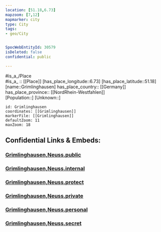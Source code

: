 ```yaml
---
location: [51.18,6.73] 
mapzoom: [7,12] 
mapmarker: city 
type: City
tags:
- geo/City


SpocWebEntityId: 30579
isDeleted: false
confidential: public

---
```

#is_a_/Place  
#is_a_ :: [[Place]] 
[has_place_longitude::6.73] 
[has_place_latitude::51.18] 
[name::Grimlinghausen] 
has_place_country:: [[Germany]]  
has_place_province:: [[NordRhein-Westfahlen]]  
[Population::] 
[Unknown::] 


```leaflet
id: Grimlinghausen
coordinates: [[Grimlinghausen]] 
markerFile: [[Grimlinghausen]] 
defaultZoom: 11 
maxZoom: 18
```


## Confidential Links & Embeds: 

### [Grimlinghausen,Neuss.public](/_public/\Earth\Continent\Europe\Europe~Central\Germany\Germany~West\Nordrhein-Westfalen\counties~NW\Rhein-Kreis_Neuss\cities~Rhein-Kreis_Neuss\NeussGrimlinghausen,Neuss.public.md) 

### [Grimlinghausen,Neuss.internal](/_internal/\Earth\Continent\Europe\Europe~Central\Germany\Germany~West\Nordrhein-Westfalen\counties~NW\Rhein-Kreis_Neuss\cities~Rhein-Kreis_Neuss\NeussGrimlinghausen,Neuss.internal.md) 

### [Grimlinghausen,Neuss.protect](/_protect/\Earth\Continent\Europe\Europe~Central\Germany\Germany~West\Nordrhein-Westfalen\counties~NW\Rhein-Kreis_Neuss\cities~Rhein-Kreis_Neuss\NeussGrimlinghausen,Neuss.protect.md) 

### [Grimlinghausen,Neuss.private](/_private/\Earth\Continent\Europe\Europe~Central\Germany\Germany~West\Nordrhein-Westfalen\counties~NW\Rhein-Kreis_Neuss\cities~Rhein-Kreis_Neuss\NeussGrimlinghausen,Neuss.private.md) 

### [Grimlinghausen,Neuss.personal](/_personal/\Earth\Continent\Europe\Europe~Central\Germany\Germany~West\Nordrhein-Westfalen\counties~NW\Rhein-Kreis_Neuss\cities~Rhein-Kreis_Neuss\NeussGrimlinghausen,Neuss.personal.md) 

### [Grimlinghausen,Neuss.secret](/_secret/\Earth\Continent\Europe\Europe~Central\Germany\Germany~West\Nordrhein-Westfalen\counties~NW\Rhein-Kreis_Neuss\cities~Rhein-Kreis_Neuss\NeussGrimlinghausen,Neuss.secret.md)

